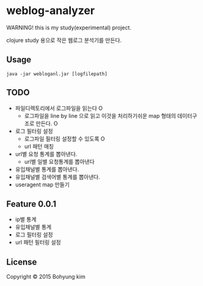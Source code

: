 # weblog-analyzer

WARNING! this is my study(experimental) project.

clojure study 용으로 작은 웹로그 분석기를 만든다.

## Usage

	java -jar webloganl.jar [logfilepath]

## TODO 

- 파일디렉토리에서 로그파일을 읽는다 O
  - 로그파일을 line by line 으로 읽고 이것을 처리하기쉬운 map 형태의 데이터구조로 만든다. O
- 로그 필터링 설정
  - 로그파일 필터링 설정할 수 있도록 O
  - url 패턴 매칭
- url별 요청 통계를 뽑아낸다.
  - url별 일별 요청통계를 뽑아낸다
- 유입채널별 통계를 뽑아낸다.
- 유입채널별 검색어별 통계를 뽑아낸다.
- useragent map 만들기

## Feature 0.0.1

- ip별 통계
- 유입채널별 통계
- 로그 필터링 설정
- url 패턴 필터링 설정

## License

Copyright © 2015 Bohyung kim
